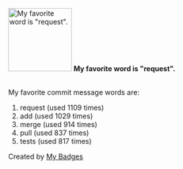 <img src="https://my-badges.github.io/my-badges/favorite-word.png" alt="My favorite word is &quot;request&quot;." title="My favorite word is &quot;request&quot;." width="128">
<strong>My favorite word is &quot;request&quot;.</strong>
<br><br>

My favorite commit message words are:

1. request (used 1109 times)
2. add (used 1029 times)
3. merge (used 914 times)
4. pull (used 837 times)
5. tests (used 817 times)


Created by <a href="https://github.com/my-badges/my-badges">My Badges</a>